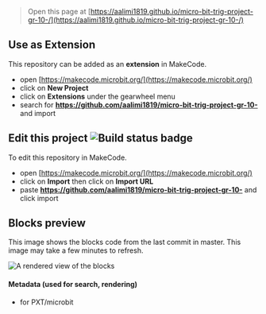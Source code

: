 
> Open this page at [https://aalimi1819.github.io/micro-bit-trig-project-gr-10-/](https://aalimi1819.github.io/micro-bit-trig-project-gr-10-/)

## Use as Extension

This repository can be added as an **extension** in MakeCode.

* open [https://makecode.microbit.org/](https://makecode.microbit.org/)
* click on **New Project**
* click on **Extensions** under the gearwheel menu
* search for **https://github.com/aalimi1819/micro-bit-trig-project-gr-10-** and import

## Edit this project ![Build status badge](https://github.com/aalimi1819/micro-bit-trig-project-gr-10-/workflows/MakeCode/badge.svg)

To edit this repository in MakeCode.

* open [https://makecode.microbit.org/](https://makecode.microbit.org/)
* click on **Import** then click on **Import URL**
* paste **https://github.com/aalimi1819/micro-bit-trig-project-gr-10-** and click import

## Blocks preview

This image shows the blocks code from the last commit in master.
This image may take a few minutes to refresh.

![A rendered view of the blocks](https://github.com/aalimi1819/micro-bit-trig-project-gr-10-/raw/master/.github/makecode/blocks.png)

#### Metadata (used for search, rendering)

* for PXT/microbit
<script src="https://makecode.com/gh-pages-embed.js"></script><script>makeCodeRender("{{ site.makecode.home_url }}", "{{ site.github.owner_name }}/{{ site.github.repository_name }}");</script>
